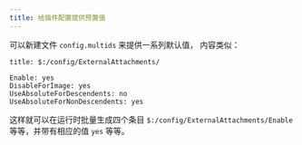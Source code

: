 ```yaml
---
title: 给插件配置提供预置值
---
```


可以新建文件 `config.multids` 来提供一系列默认值， 内容类似：

```tw5
title: $:/config/ExternalAttachments/

Enable: yes
DisableForImage: yes
UseAbsoluteForDescendents: no
UseAbsoluteForNonDescendents: yes
```

这样就可以在运行时批量生成四个条目 `$:/config/ExternalAttachments/Enable` 等等，并带有相应的值 `yes` 等等。



